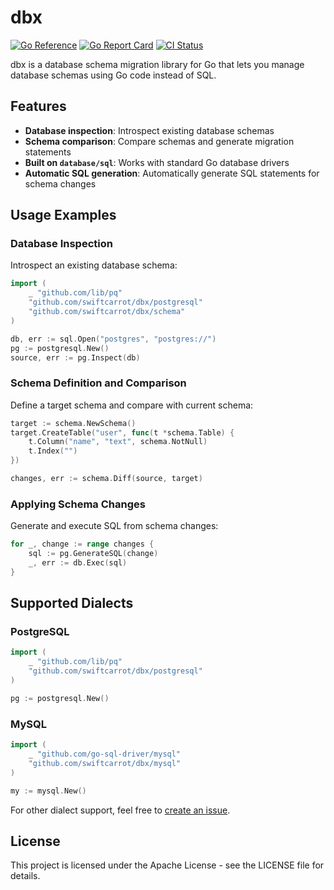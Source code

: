 # dbx

[![Go Reference](https://pkg.go.dev/badge/github.com/swiftcarrot/dbx.svg)](https://pkg.go.dev/github.com/swiftcarrot/dbx)
[![Go Report Card](https://goreportcard.com/badge/github.com/swiftcarrot/dbx)](https://goreportcard.com/report/github.com/swiftcarrot/dbx)
[![CI Status](https://github.com/swiftcarrot/dbx/workflows/test/badge.svg)](https://github.com/swiftcarrot/dbx/actions)

dbx is a database schema migration library for Go that lets you manage database schemas using Go code instead of SQL.

## Features

- **Database inspection**: Introspect existing database schemas
- **Schema comparison**: Compare schemas and generate migration statements
- **Built on `database/sql`**: Works with standard Go database drivers
- **Automatic SQL generation**: Automatically generate SQL statements for schema changes

## Usage Examples

### Database Inspection

Introspect an existing database schema:

```go
import (
	_ "github.com/lib/pq"
	"github.com/swiftcarrot/dbx/postgresql"
	"github.com/swiftcarrot/dbx/schema"
)

db, err := sql.Open("postgres", "postgres://")
pg := postgresql.New()
source, err := pg.Inspect(db)
```

### Schema Definition and Comparison

Define a target schema and compare with current schema:

```go
target := schema.NewSchema()
target.CreateTable("user", func(t *schema.Table) {
	t.Column("name", "text", schema.NotNull)
	t.Index("")
})

changes, err := schema.Diff(source, target)
```

### Applying Schema Changes

Generate and execute SQL from schema changes:

```go
for _, change := range changes {
	sql := pg.GenerateSQL(change)
	_, err := db.Exec(sql)
}
```

## Supported Dialects

### PostgreSQL

```go
import (
	_ "github.com/lib/pq"
	"github.com/swiftcarrot/dbx/postgresql"
)

pg := postgresql.New()
```

### MySQL

```go
import (
	_ "github.com/go-sql-driver/mysql"
	"github.com/swiftcarrot/dbx/mysql"
)

my := mysql.New()
```

For other dialect support, feel free to [create an issue](https://github.com/swiftcarrot/dbx/issues/new).

## License

This project is licensed under the Apache License - see the LICENSE file for details.
